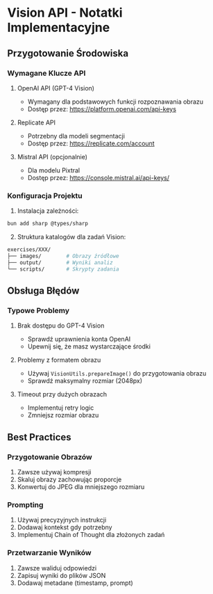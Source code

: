 # Vision API - Notatki Implementacyjne

## Przygotowanie Środowiska

### Wymagane Klucze API
1. OpenAI API (GPT-4 Vision)
   - Wymagany dla podstawowych funkcji rozpoznawania obrazu
   - Dostęp przez: https://platform.openai.com/api-keys
   
2. Replicate API
   - Potrzebny dla modeli segmentacji
   - Dostęp przez: https://replicate.com/account
   
3. Mistral API (opcjonalnie)
   - Dla modelu Pixtral
   - Dostęp przez: https://console.mistral.ai/api-keys/

### Konfiguracja Projektu
1. Instalacja zależności:
```bash
bun add sharp @types/sharp
```

2. Struktura katalogów dla zadań Vision:
```bash
exercises/XXX/
├── images/        # Obrazy źródłowe
├── output/        # Wyniki analiz
└── scripts/       # Skrypty zadania
```

## Obsługa Błędów

### Typowe Problemy
1. Brak dostępu do GPT-4 Vision
   - Sprawdź uprawnienia konta OpenAI
   - Upewnij się, że masz wystarczające środki

2. Problemy z formatem obrazu
   - Używaj `VisionUtils.prepareImage()` do przygotowania obrazu
   - Sprawdź maksymalny rozmiar (2048px)

3. Timeout przy dużych obrazach
   - Implementuj retry logic
   - Zmniejsz rozmiar obrazu

## Best Practices

### Przygotowanie Obrazów
1. Zawsze używaj kompresji
2. Skaluj obrazy zachowując proporcje
3. Konwertuj do JPEG dla mniejszego rozmiaru

### Prompting
1. Używaj precyzyjnych instrukcji
2. Dodawaj kontekst gdy potrzebny
3. Implementuj Chain of Thought dla złożonych zadań

### Przetwarzanie Wyników
1. Zawsze waliduj odpowiedzi
2. Zapisuj wyniki do plików JSON
3. Dodawaj metadane (timestamp, prompt) 